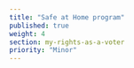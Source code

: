 ```yaml
---
title: "Safe at Home program"
published: true
weight: 4
section: my-rights-as-a-voter
priority: "Minor"
---
```

